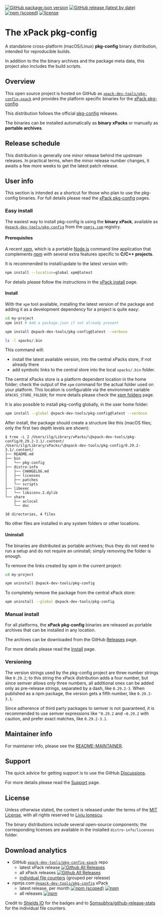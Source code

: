 
[![GitHub package.json version](https://img.shields.io/github/package-json/v/xpack-dev-tools/pkg-config-xpack)](https://github.com/xpack-dev-tools/pkg-config-xpack/blob/xpack/package.json)
[![GitHub release (latest by date)](https://img.shields.io/github/v/release/xpack-dev-tools/pkg-config-xpack)](https://github.com/xpack-dev-tools/pkg-config-xpack/releases/)
[![npm (scoped)](https://img.shields.io/npm/v/@xpack-dev-tools/pkg-config.svg?color=blue)](https://www.npmjs.com/package/@xpack-dev-tools/pkg-config/)
[![license](https://img.shields.io/github/license/xpack-dev-tools/pkg-config-xpack)](https://github.com/xpack-dev-tools/pkg-config-xpack/blob/xpack/LICENSE)

# The xPack pkg-config

A standalone cross-platform (macOS/Linux) **pkg-config**
binary distribution, intended for reproducible builds.

In addition to the the binary archives and the package meta data,
this project also includes the build scripts.

## Overview

This open source project is hosted on GitHub as
[`xpack-dev-tools/pkg-config-xpack`](https://github.com/xpack-dev-tools/pkg-config-xpack)
and provides the platform specific binaries for the
[xPack pkg-config](https://xpack.github.io/pkg-config/).

This distribution follows the official
[pkg-config](https://pkgconfig.freedesktop.org/releases/) releases.

The binaries can be installed automatically as **binary xPacks** or manually as
**portable archives**.

## Release schedule

This distribution is generally one minor release behind the upstream releases.
In practical terms, when the minor release number changes, it awaits a few
more weeks to get the latest patch release.

## User info

This section is intended as a shortcut for those who plan
to use the pkg-config binaries. For full details please read the
[xPack pkg-config](https://xpack.github.io/pkg-config/) pages.

### Easy install

The easiest way to install pkg-config is using the **binary xPack**, available as
[`@xpack-dev-tools/pkg-config`](https://www.npmjs.com/package/@xpack-dev-tools/pkg-config)
from the [`npmjs.com`](https://www.npmjs.com) registry.

#### Prerequisites

A recent [xpm](https://xpack.github.io/xpm/),
which is a portable [Node.js](https://nodejs.org/) command line application
that complements [npm](https://docs.npmjs.com)
with several extra features specific to
**C/C++ projects**.

It is recommended to install/update to the latest version with:

```sh
npm install --location=global xpm@latest
```

For details please follow the instructions in the
[xPack install](https://xpack.github.io/install/) page.

#### Install

With the `xpm` tool available, installing
the latest version of the package and adding it as
a development dependency for a project is quite easy:

```sh
cd my-project
xpm init # Add a package.json if not already present

xpm install @xpack-dev-tools/pkg-config@latest --verbose

ls -l xpacks/.bin
```

This command will:

- install the latest available version,
into the central xPacks store, if not already there
- add symbolic links to the central store into
the local `xpacks/.bin` folder.

The central xPacks store is a platform dependent
location in the home folder;
check the output of the `xpm` command for the actual
folder used on your platform.
This location is configurable via the environment variable
`XPACKS_STORE_FOLDER`; for more details please check the
[xpm folders](https://xpack.github.io/xpm/folders/) page.

It is also possible to install pkg-config globally, in the user home folder:

```sh
xpm install --global @xpack-dev-tools/pkg-config@latest --verbose
```

After install, the package should create a structure like this (macOS files;
only the first two depth levels are shown):

```console
$ tree -L 2 /Users/ilg/Library/xPacks/\@xpack-dev-tools/pkg-config/0.29.2-3.1/.content/
/Users/ilg/Library/xPacks/\@xpack-dev-tools/pkg-config/0.29.2-3.1/.content/
├── README.md
├── bin
│   └── pkg-config
├── distro-info
│   ├── CHANGELOG.md
│   ├── licenses
│   ├── patches
│   └── scripts
├── libexec
│   └── libiconv.2.dylib
└── share
    ├── aclocal
    └── doc

10 directories, 4 files
```

No other files are installed in any system folders or other locations.

#### Uninstall

The binaries are distributed as portable archives; thus they do not need
to run a setup and do not require an uninstall; simply removing the
folder is enough.

To remove the links created by xpm in the current project:

```sh
cd my-project

xpm uninstall @xpack-dev-tools/pkg-config
```

To completely remove the package from the central xPack store:

```sh
xpm uninstall --global @xpack-dev-tools/pkg-config
```

### Manual install

For all platforms, the **xPack pkg-config**
binaries are released as portable
archives that can be installed in any location.

The archives can be downloaded from the
GitHub [Releases](https://github.com/xpack-dev-tools/pkg-config-xpack/releases/)
page.

For more details please read the
[Install](https://xpack.github.io/pkg-config/install/) page.

### Versioning

The version strings used by the pkg-config project are three number strings
like `0.29.2`;
to this string the xPack distribution adds a four number,
but since semver allows only three numbers, all additional ones can
be added only as pre-release strings, separated by a dash,
like `0.29.2-3`. When published as a npm package, the version gets
a fifth number, like `0.29.2-3.1`.

Since adherence of third party packages to semver is not guaranteed,
it is recommended to use semver expressions like `^0.29.2` and `~0.29.2`
with caution, and prefer exact matches, like `0.29.2-3.1`.

## Maintainer info

For maintainer info, please see the
[README-MAINTAINER](https://github.com/xpack-dev-tools/pkg-config-xpack/blob/xpack/README-MAINTAINER.md).

## Support

The quick advice for getting support is to use the GitHub
[Discussions](https://github.com/xpack-dev-tools/pkg-config-xpack/discussions/).

For more details please read the
[Support](https://xpack.github.io/pkg-config/support/) page.

## License

Unless otherwise stated, the content is released under the terms of the
[MIT License](https://opensource.org/licenses/mit/),
with all rights reserved to
[Liviu Ionescu](https://github.com/ilg-ul).

The binary distributions include several open-source components; the
corresponding licenses are available in the installed
`distro-info/licenses` folder.

## Download analytics

- GitHub [`xpack-dev-tools/pkg-config-xpack`](https://github.com/xpack-dev-tools/pkg-config-xpack/) repo
  - latest xPack release
[![Github All Releases](https://img.shields.io/github/downloads/xpack-dev-tools/pkg-config-xpack/latest/total.svg)](https://github.com/xpack-dev-tools/pkg-config-xpack/releases/)
  - all xPack releases [![Github All Releases](https://img.shields.io/github/downloads/xpack-dev-tools/pkg-config-xpack/total.svg)](https://github.com/xpack-dev-tools/pkg-config-xpack/releases/)
  - [individual file counters](https://somsubhra.github.io/github-release-stats/?username=xpack-dev-tools&repository=pkg-config-xpack) (grouped per release)
- npmjs.com [`@xpack-dev-tools/pkg-config`](https://www.npmjs.com/package/@xpack-dev-tools/pkg-config/) xPack
  - latest release, per month
[![npm (scoped)](https://img.shields.io/npm/v/@xpack-dev-tools/pkg-config.svg)](https://www.npmjs.com/package/@xpack-dev-tools/pkg-config/)
[![npm](https://img.shields.io/npm/dm/@xpack-dev-tools/pkg-config.svg)](https://www.npmjs.com/package/@xpack-dev-tools/pkg-config/)
  - all releases [![npm](https://img.shields.io/npm/dt/@xpack-dev-tools/pkg-config.svg)](https://www.npmjs.com/package/@xpack-dev-tools/pkg-config/)

Credit to [Shields IO](https://shields.io) for the badges and to
[Somsubhra/github-release-stats](https://github.com/Somsubhra/github-release-stats)
for the individual file counters.
